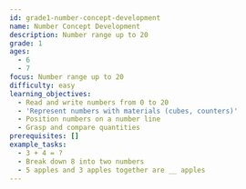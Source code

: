 ```yaml
---
id: grade1-number-concept-development
name: Number Concept Development
description: Number range up to 20
grade: 1
ages:
  - 6
  - 7
focus: Number range up to 20
difficulty: easy
learning_objectives:
  - Read and write numbers from 0 to 20
  - 'Represent numbers with materials (cubes, counters)'
  - Position numbers on a number line
  - Grasp and compare quantities
prerequisites: []
example_tasks:
  - 3 + 4 = ?
  - Break down 8 into two numbers
  - 5 apples and 3 apples together are __ apples
---
```

